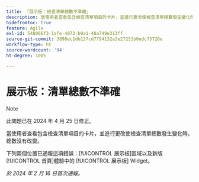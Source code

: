 ```yaml
---
title: 「展示板：檢查清單總數不準確」
description: 當使用者查看包含檢查清單項目的卡片，並進行更改使檢查清單總數發生變化時，總數沒有改變。
hidefromtoc: true
feature: Agile
exl-id: 548066f3-1afe-4073-b0a1-48a749e313ff
source-git-commit: 3898ec1db137cd7794132a3e27253b0edc73726e
workflow-type: ht
source-wordcount: '94'
ht-degree: 100%

---
```


# 展示板：清單總數不準確

>[!NOTE]
>
>此問題已在 2024 年 4 月 25 日修正。

當使用者查看包含檢查清單項目的卡片，並進行更改使檢查清單總數發生變化時，總數沒有改變。

下列兩個位置已通報這項錯誤：[!UICONTROL 展示板]區域以及新版[!UICONTROL 首頁]體驗中的 [!UICONTROL 展示板] Widget。

_於 2024 年 2 月 16 日首次通報。_
